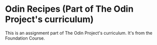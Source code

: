 <h1>Odin Recipes (Part of The Odin Project's curriculum)</h1>

<p>This is an assignment part of The Odin Project's curriculum. It's from the Foundation Course.</p>